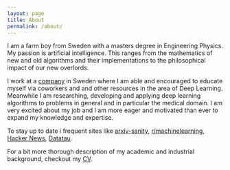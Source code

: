```yaml
---
layout: page
title: About
permalink: /about/
---
```


I am a farm boy from Sweden with a masters degree in Engineering Physics. My passion is artificial intelligence. This ranges from the mathematics of new and old algorithms and their implementations to the philosophical impact of our new overlords. 

I work at a [company](http://www.contextvision.se) in Sweden where I am able and encouraged to educate myself via coworkers and and other resources in the area of Deep Learning. Meanwhile I am researching, developing and applying deep learning algorithms to problems in general and in particular the medical domain. I am very excited about my job and I am more eager and motivated than ever to expand my knowledge and expertise. 

<!-- With a future in Deep Learning, Machine Learning and Artificial Intelligence in general I am always looking for resources to further expand my knowledge. -->

<!-- My interests in the area is knowledge representation, -->

To stay up to date i frequent sites like [arxiv-sanity](http://www.arxiv-sanity.com/), [r/machinelearning](http://www.reddit.com/r/machinelearning), [Hacker News](https://news.ycombinator.com), [Datatau](http://www.datatau.com).

For a bit more thorough description of my academic and industrial background, checkout my [CV](/resume_eng.pdf).
